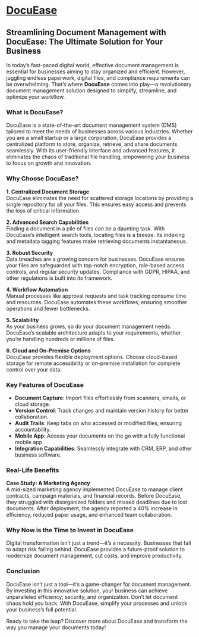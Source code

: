 # [DocuEase](https://hiheai.com/docuease/)

## Streamlining Document Management with DocuEase: The Ultimate Solution for Your Business  

In today’s fast-paced digital world, effective document management is essential for businesses aiming to stay organized and efficient. However, juggling endless paperwork, digital files, and compliance requirements can be overwhelming. That’s where **DocuEase** comes into play—a revolutionary document management solution designed to simplify, streamline, and optimize your workflow.  

### What is DocuEase?  

DocuEase is a state-of-the-art document management system (DMS) tailored to meet the needs of businesses across various industries. Whether you are a small startup or a large corporation, DocuEase provides a centralized platform to store, organize, retrieve, and share documents seamlessly. With its user-friendly interface and advanced features, it eliminates the chaos of traditional file handling, empowering your business to focus on growth and innovation.  

### Why Choose DocuEase?  

**1. Centralized Document Storage**  
DocuEase eliminates the need for scattered storage locations by providing a single repository for all your files. This ensures easy access and prevents the loss of critical information.  

**2. Advanced Search Capabilities**  
Finding a document in a pile of files can be a daunting task. With DocuEase’s intelligent search tools, locating files is a breeze. Its indexing and metadata tagging features make retrieving documents instantaneous.  

**3. Robust Security**  
Data breaches are a growing concern for businesses. DocuEase ensures your files are safeguarded with top-notch encryption, role-based access controls, and regular security updates. Compliance with GDPR, HIPAA, and other regulations is built into its framework.  

**4. Workflow Automation**  
Manual processes like approval requests and task tracking consume time and resources. DocuEase automates these workflows, ensuring smoother operations and fewer bottlenecks.  

**5. Scalability**  
As your business grows, so do your document management needs. DocuEase’s scalable architecture adapts to your requirements, whether you’re handling hundreds or millions of files.  

**6. Cloud and On-Premise Options**  
DocuEase provides flexible deployment options. Choose cloud-based storage for remote accessibility or on-premise installation for complete control over your data.  

### Key Features of DocuEase  

- **Document Capture**: Import files effortlessly from scanners, emails, or cloud storage.  
- **Version Control**: Track changes and maintain version history for better collaboration.  
- **Audit Trails**: Keep tabs on who accessed or modified files, ensuring accountability.  
- **Mobile App**: Access your documents on the go with a fully functional mobile app.  
- **Integration Capabilities**: Seamlessly integrate with CRM, ERP, and other business software.  

### Real-Life Benefits  

**Case Study: A Marketing Agency**  
A mid-sized marketing agency implemented DocuEase to manage client contracts, campaign materials, and financial records. Before DocuEase, they struggled with disorganized folders and missed deadlines due to lost documents. After deployment, the agency reported a 40% increase in efficiency, reduced paper usage, and enhanced team collaboration.  

### Why Now is the Time to Invest in DocuEase  

Digital transformation isn’t just a trend—it’s a necessity. Businesses that fail to adapt risk falling behind. DocuEase provides a future-proof solution to modernize document management, cut costs, and improve productivity.  

### Conclusion  

DocuEase isn’t just a tool—it’s a game-changer for document management. By investing in this innovative solution, your business can achieve unparalleled efficiency, security, and organization. Don’t let document chaos hold you back. With DocuEase, simplify your processes and unlock your business’s full potential.  

Ready to take the leap? Discover more about DocuEase and transform the way you manage your documents today!  

